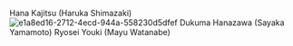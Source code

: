 Hana Kajitsu (Haruka Shimazaki)
![e1a8ed16-2712-4ecd-944a-558230d5dfef](https://github.com/user-attachments/assets/83c8db42-9cf6-4980-829a-108414a9f163)
Dukuma Hanazawa (Sayaka Yamamoto)
Ryosei Youki (Mayu Watanabe)
